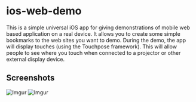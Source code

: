 ios-web-demo
============

This is a simple universal iOS app for giving demonstrations of mobile web based application on a real device. It allows you to create some simple bookmarks to the web sites you want to demo. During the demo, the app will display touches (using the Touchpose framework). This will allow people to see where you touch when connected to a projector or other external display device.

Screenshots
-----------
![Imgur](http://i.imgur.com/Cib8lOc.png)
![Imgur](http://i.imgur.com/9oMwFOK.png)
